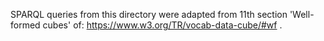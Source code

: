 SPARQL queries from this directory were adapted
from 11th section 'Well-formed cubes' of: https://www.w3.org/TR/vocab-data-cube/#wf .